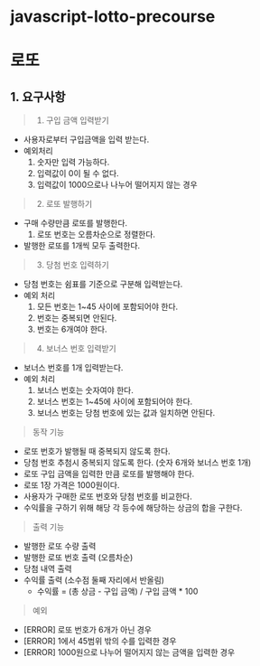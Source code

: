 # javascript-lotto-precourse

# 로또

## 1. 요구사항 
> 1. 구입 금액 입력받기
  * 사용자로부터 구입금액을 입력 받는다.
  * 예외처리
    1. 숫자만 입력 가능하다.
    2. 입력값이 0이 될 수 없다.
    3. 입력값이 1000으로나 나누어 떨어지지 않는 경우
> 2. 로또 발행하기
  * 구매 수량만큼 로또를 발행한다.
    1. 로또 번호는 오름차순으로 정렬한다.
  * 발행한 로또를 1개씩 모두 출력한다.
> 3. 당첨 번호 입력하기
  * 당첨 번호는 쉼표를 기준으로 구분해 입력받는다.
  * 예외 처리
    1. 모든 번호는 1~45 사이에 포함되어야 한다.
    2. 번호는 중복되면 안된다.
    3. 번호는 6개여야 한다.
> 4. 보너스 번호 입력받기
  * 보너스 번호를 1개 입력받는다.
  * 예외 처리
    1. 보너스 번호는 숫자여야 한다.
    2. 보너스 번호는 1~45에 사이에 포함되어야 한다.
    3. 보너스 번호는 당첨 번호에 있는 값과 일치하면 안된다.
> 동작 기능
* 로또 번호가 발행될 때 중복되지 않도록 한다.
* 당첨 번호 추첨시 중복되지 않도록 한다. (숫자 6개와 보너스 번호 1개)
* 로또 구입 금액을 입력한 만큼 로또를 발행해야 한다.
* 로또 1장 가격은 1000원이다.
* 사용자가 구매한 로또 번호와 당첨 번호를 비교한다.
* 수익률을 구하기 위해 해당 각 등수에 해당하는 상금의 합을 구한다.
> 출력 기능
* 발행한 로또 수량 출력
* 발행한 로또 번호 출력 (오름차순)
* 당첨 내역 출력
* 수익률 출력 (소수점 둘째 자리에서 반올림)
  * 수익률 = (총 상금 - 구입 금액) / 구입 금액 * 100

> 예외
* [ERROR] 로또 번호가 6개가 아닌 경우
* [ERROR] 1에서 45범위 밖의 수를 입력한 경우
* [ERROR] 1000원으로 나누어 떨어지지 않는 금액을 입력한 경우